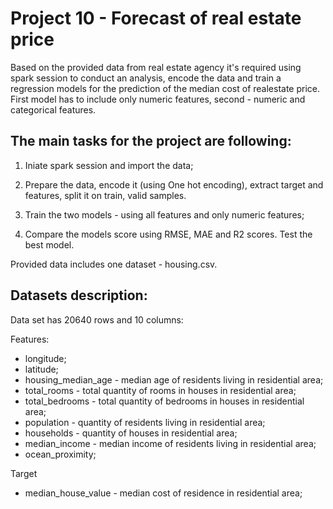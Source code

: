 # Project 10 - Forecast of real estate price

Based on the provided data from real estate agency it's required using spark session to conduct an analysis, encode the data and train a regression models for the prediction of the median cost of realestate price. First model has to include only numeric features, second - numeric and categorical features.

## The main tasks for the project are following:
1) Iniate spark session and import the data;

2) Prepare the data, encode it (using One hot encoding), extract target and features, split it on train, valid samples.

3) Train the two models - using all features and only numeric features;

4) Compare the models score using RMSE, MAE and R2 scores. Test the  best model. 

Provided data includes one dataset - housing.csv.

## Datasets description: 

Data set has 20640 rows and 10 columns:

Features:
- longitude;
- latitude;
- housing_median_age - median age of residents living in residential area;
- total_rooms - total quantity of rooms in houses in residential area;
- total_bedrooms - total quantity of bedrooms in houses in residential area;
- population - quantity of residents living in residential area;
- households - quantity of houses in residential area;
- median_income - median income of residents living in residential area;
- ocean_proximity;

Target
- median_house_value - median cost of residence in residential area;